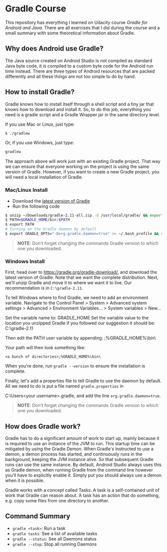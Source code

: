 # Gradle Course

This repository has everything I learned on Udacity course *Gradle for Android and Java*. There are all exercises that I did during the course and a small summary with some theoretical information about Gradle.

## Why does Android use Gradle?

The Java source created on Android Studio is not compiled as standard Java byte code, it is compiled to a custom byte code for the Android run time instead. There are three types of Android resources that are packed differently and all these things are not too simple to do by hand.

## How to install Gradle?

Gradle knows how to install itself through a shell script and a tiny jar that knows how to download and install it. So, to do this job, everything you need is a gradle script and a Gradle Wrapper jar in the same directory level.

If you use Mac or Linux, just type:
```bash
$ ./gradlew
```

Or, if you use Windows, just type:
```bash
gradlew
```

The approach above will work just with an existing Gradle project. That way we can ensure that everyone working on the project is using the same version of Gradle. However, if you want to create a new Gradle project, you will need a local installation of Gradle.

### Mac/Linux Install

- Download the [latest version of Gradle](https://gradle.org/gradle-download/)
- Run the following code

```bash
$ unzip ~/Downloads/gradle-2.11-all.zip -d /usr/local/gradle/ && export GRADLE_HOME=/usr/local/gradle/gradle-2.11
$ PATH=$GRADLE_HOME/bin:$PATH
$ export PATH
# Turning on the Gradle daemon by default
$ export GRADLE_OPTS="-Dorg.gradle.daemon=true" >> ~/.bash_profile && source ~/.bash_profile
```

> **NOTE**: Don't forget changing the commands Gradle version to which one you downloaded.

### Windows Install

First, head over to https://gradle.org/gradle-download/, and download the latest version of Gradle. Note that we want the complete distribution. Next, we'll unzip Gradle and move it to where we want it to live. Our recommendation is in `C:\gradle-2.11`.

To tell Windows where to find Gradle, we need to add an environment variable. Navigate to the Control Panel > System > Advanced system settings > Advanced > Environment Variables... > System variables > New...

Set the variable name to: GRADLE_HOME Set the variable value to the location you unzipped Gradle if you followed our suggestion it should be: C:\gradle-2.11

Then edit the PATH user variable by appending: ;%GRADLE_HOME%\bin\

Your path will then look something like:

    <a bunch of directories>;%GRADLE_HOME%\bin\

When you're done, run `gradle --version` to ensure the installation is complete.

Finally, let's add a properties file to tell Gradle to use the daemon by default. All we need to do is put a file named `gradle.properties` in

C:\Users\<your username>\.gradle, and add the line `org.gradle.daemon=true`.

> **NOTE**: Don't forget changing the commands Gradle version to which one you downloaded.

## How does Gradle work?

Gradle has to do a significant amount of work to start up, mainly because it is required to use an instance of the JVM to run. This startup time can be mitigated by using the Gradle Demon. When Gradle's instructed to use a demon, a demon process has started, and continuously runs in the background, keeping the JVM instance alive. So that subsequent Gradle runs can use the same instance. By default, Android Studio always uses this as Gradle demon, when running Gradle from the command line however you'll have to explicitly enable it. Simply put you should always use a demon when it is possible.

Gradle works with a concept called Tasks. A task is a self-contained unit of work that Gradle can reason about. A task has an action that do something, e.g. copy some files from one directory to another.

## Command Summary

- `gradle <task>`: Run a task
- `gradle tasks`: See a list of available tasks
- `gradle --status`: See all Daemons status
- `gradle --stop`: Stop all running Daemons
